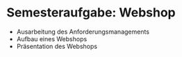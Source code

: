 # Semesteraufgabe: Webshop
- Ausarbeitung des Anforderungsmanagements
- Aufbau eines Webshops
- Präsentation des Webshops
